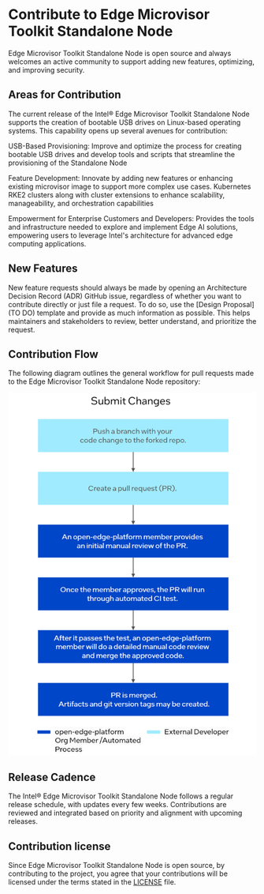 # Contribute to Edge Microvisor Toolkit Standalone Node

Edge Microvisor Toolkit Standalone Node is open source and always welcomes an active
community to support adding new features, optimizing, and improving security.

## Areas for Contribution

The current release of the Intel® Edge Microvisor Toolkit Standalone Node supports the creation of bootable USB drives 
on Linux-based operating systems. This capability opens up several avenues for contribution:

USB-Based Provisioning: Improve and optimize the process for creating bootable USB drives and
develop tools and scripts that streamline the provisioning of the Standalone Node

Feature Development: Innovate by adding new features or enhancing existing microvisor image to support more complex use cases.
Kubernetes RKE2 clusters along with cluster extensions to enhance scalability, manageability, and orchestration capabilities

Empowerment for Enterprise Customers and Developers:
Provides the tools and infrastructure needed to explore and implement Edge AI solutions, empowering users 
to leverage Intel's architecture for advanced edge computing applications.

## New Features

New feature requests should always be made by opening an Architecture Decision Record (ADR)
GitHub issue, regardless of whether you want to contribute directly or just file a request.
To do so, use the [Design Proposal](TO DO) template
and provide as much information as possible. This helps maintainers and stakeholders to
review, better understand, and prioritize the request.

## Contribution Flow

The following diagram outlines the general workflow for pull requests made
to the Edge Microvisor Toolkit Standalone Node repository:

![Contribution Flow](submit-changes.drawio.png)

## Release Cadence

The Intel® Edge Microvisor Toolkit Standalone Node follows a regular release schedule, with updates every few weeks. 
Contributions are reviewed and integrated based on priority and alignment with upcoming releases.

## Contribution license

Since Edge Microvisor Toolkit Standalone Node is open source, by contributing to the project, you agree that
your contributions will be licensed under the terms stated in the
[LICENSE](../../LICENSE) file.
